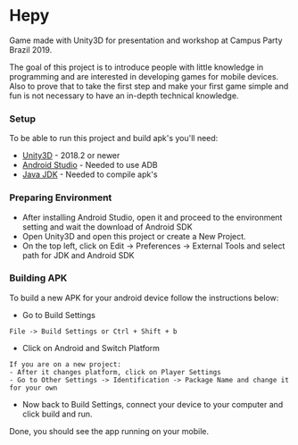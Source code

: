 # Hepy

Game made with Unity3D for presentation and workshop at Campus Party Brazil 2019.

The goal of this project is to introduce people with little knowledge in programming and are interested in developing games for mobile devices. Also to prove that to take the first step and make your first game simple and fun is not necessary to have an in-depth technical knowledge.

### Setup

To be able to run this project and build apk's you'll need:

* [Unity3D](https://unity3d.com/pt/get-unity/download) - 2018.2 or newer
* [Android Studio](https://developer.android.com/studio/?hl=pt-br) - Needed to use ADB
* [Java JDK](https://www.oracle.com/technetwork/java/javase/downloads/jdk8-downloads-2133151.html) - Needed to compile apk's

### Preparing Environment

- After installing Android Studio, open it and proceed to the environment setting and wait the download of Android SDK
- Open Unity3D and open this project or create a New Project.
- On the top left, click on Edit -> Preferences -> External Tools and select path for JDK and Android SDK

### Building APK

To build a new APK for your android device follow the instructions below:

- Go to Build Settings
```
File -> Build Settings or Ctrl + Shift + b
```
- Click on Android and Switch Platform
```
If you are on a new project:
- After it changes platform, click on Player Settings
- Go to Other Settings -> Identification -> Package Name and change it for your own
```
- Now back to Build Settings, connect your device to your computer and click build and run.

Done, you should see the app running on your mobile.
